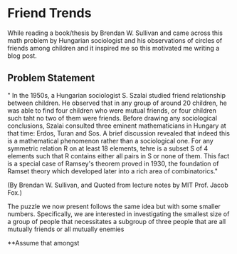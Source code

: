 # Friend Trends 

While reading a book/thesis by Brendan W. Sullivan and came across this math problem by Hungarian sociologist and his observations of circles of friends among children and it inspired me so this motivated me writing a blog post. 

## Problem Statement 

" In the 1950s, a Hungarian sociologist S. Szalai studied friend relationship between children. He observed that in any group of around 20 children, he was able to find four children who were mutual friends, or four children such taht no two of them were friends. Before drawing any sociological conclusions, Szalai consulted three eminent mathematicians in Hungary at that time: Erdos, Turan and Sos. A brief discussion revealed that indeed this is a mathematical phenomenon rather than a sociological one. For any symmetric relation R on at least 18 elements, tehre is a subset S of 4 elements such that R contains either all pairs in S or none of them. This fact is a special case of Ramsey's theorem proved in 1930, the foundation of Ramset theory which developed later into a rich area of combinatorics." 

(By Brendan W. Sullivan, and Quoted from lecture notes by MIT Prof. Jacob Fox.)

The puzzle we now present follows the same idea but with some smaller numbers. Specifically, we are interested in investigating the smallest size of a group of people that necessitates a subgroup of three people that are all mutually friends or all mutually enemies 

**Assume that amongst 
